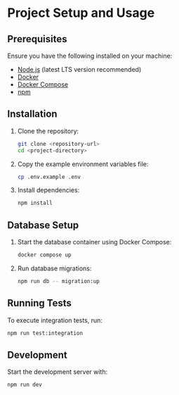 # Project Setup and Usage

## Prerequisites
Ensure you have the following installed on your machine:
- [Node.js](https://nodejs.org/) (latest LTS version recommended)
- [Docker](https://www.docker.com/)
- [Docker Compose](https://docs.docker.com/compose/)
- [npm](https://www.npmjs.com/)

## Installation

1. Clone the repository:
   ```sh
   git clone <repository-url>
   cd <project-directory>
   ```

2. Copy the example environment variables file:
   ```sh
   cp .env.example .env
   ```

3. Install dependencies:
   ```sh
   npm install
   ```

## Database Setup

1. Start the database container using Docker Compose:
   ```sh
   docker compose up 
   ```

2. Run database migrations:
   ```sh
   npm run db -- migration:up
   ```

## Running Tests

To execute integration tests, run:
```sh
npm run test:integration
```

## Development
Start the development server with:
```sh
npm run dev
```
